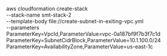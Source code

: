 aws cloudformation create-stack \
  --stack-name smt-stack-2 \
  --template-body file://create-subnet-in-exiting-vpc.yml \
  --parameters \
    ParameterKey=VpcId,ParameterValue=vpc-0a187bf9f7b3f7c1d \
    ParameterKey=SubnetCidrBlock,ParameterValue=10.1.100.0/24 \
    ParameterKey=AvailabilityZone,ParameterValue=us-east-1c
